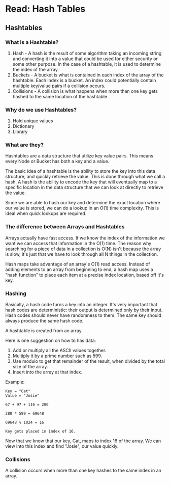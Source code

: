 # Read: Hash Tables

## Hashtables

### What is a Hashtable?
1. Hash - A hash is the result of some algorithm taking an incoming string and converting it into a value that could be used for either security or some other purpose. In the case of a hashtable, it is used to determine the index of the array.
2. Buckets - A bucket is what is contained in each index of the array of the hashtable. Each index is a bucket. An index could potentially contain multiple key/value pairs if a collision occurs.
3. Collisions - A collision is what happens when more than one key gets hashed to the same location of the hashtable.

### Why do we use Hashtables?
1. Hold unique values
2. Dictionary
3. Library

### What are they?
Hashtables are a data structure that utilize key value pairs. This means every Node or Bucket has both a key and a value.

The basic idea of a hashtable is the ability to store the key into this data structure, and quickly retrieve the value. This is done through what we call a hash. A hash is the ability to encode the key that will eventually map to a specific location in the data structure that we can look at directly to retrieve the value.

Since we are able to hash our key and determine the exact location where our value is stored, we can do a lookup in an O(1) time complexity. This is ideal when quick lookups are required.

### The difference between Arrays and Hashtables
Arrays actually have fast access. If we know the index of the information we want we can access that information in the O(1) time. The reason why searching for a piece of data in a collection is O(N) isn't because the array is slow, it's just that we have to look through all N things in the collection.

Hash maps take advantage of an array's O(1) read access. Instead of adding elements to an array from beginning to end, a hash map uses a "hash function" to place each item at a precise index location, based off it's key.

### Hashing
Basically, a hash code turns a key into an integer. It's very important that hash codes are deterministic: their output is determined only by their input. Hash codes should never have randomness to them. The same key should always produce the same hash code.

A hashtable is created from an array.

Here is one suggestion on how to has data:
1. Add or multiply all the ASCII values together.
2. Multiply it by a prime number such as 599.
3. Use modulo to get that remainder of the result, when divided by the total size of the array.
4. Insert into the array at that index.

Example:
```
Key = "Cat"
Value = "Josie"

67 + 97 + 116 = 280

280 * 599 = 69648

69648 % 1024 = 16

Key gets placed in index of 16.
```

Now that we know that our key, Cat, maps to index 16 of the array. We can view into this index and find "Josie", our value quickly.

### Collisions
A collision occurs when more than one key hashes to the same index in an array.